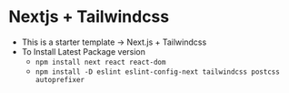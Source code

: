 # Nextjs + Tailwindcss

-   This is a starter template -> Next.js + Tailwindcss
-   To Install Latest Package version
    -   `npm install next react react-dom`
    -   `npm install -D eslint eslint-config-next tailwindcss postcss autoprefixer`
